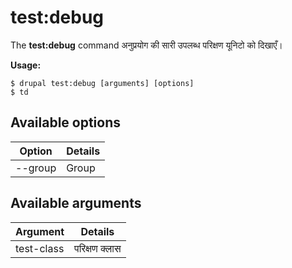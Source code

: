 # test:debug
The **test:debug** command अनुप्रयोग की सारी उपलब्ध परिक्षण यूनिटो को दिखाएँ।

**Usage:**
```
$ drupal test:debug [arguments] [options] 
$ td  
```

## Available options
Option | Details
-------|-------------
--group | Group

## Available arguments
Argument | Details
---------|-------------
test-class | परिक्षण क्लास

